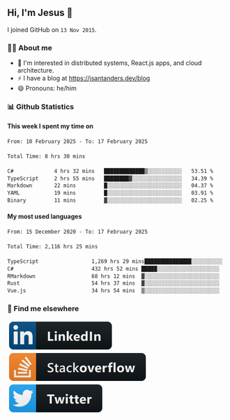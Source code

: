 ## Hi, I'm Jesus 👋

I joined GitHub on `13 Nov 2015`.

<!-- Talking about you -->

### 👨‍💻 About me

- 👦 I'm interested in distributed systems, React.js apps, and cloud architecture.
- ⚡️ I have a blog at <https://jsantanders.dev/blog>
- 😄 Pronouns: he/him

### 📊 Github Statistics

#### This week I spent my time on

<!--START_SECTION:weekly-->

```txt
From: 10 February 2025 - To: 17 February 2025

Total Time: 8 hrs 30 mins

C#             4 hrs 32 mins   █████████████▒░░░░░░░░░░░   53.51 %
TypeScript     2 hrs 55 mins   ████████▓░░░░░░░░░░░░░░░░   34.39 %
Markdown       22 mins         █░░░░░░░░░░░░░░░░░░░░░░░░   04.37 %
YAML           19 mins         █░░░░░░░░░░░░░░░░░░░░░░░░   03.91 %
Binary         11 mins         ▓░░░░░░░░░░░░░░░░░░░░░░░░   02.25 %
```

<!--END_SECTION:weekly-->

#### My most used languages

<!--START_SECTION:alltime-->

```txt
From: 15 December 2020 - To: 17 February 2025

Total Time: 2,116 hrs 25 mins

TypeScript                 1,269 hrs 29 mins███████████████░░░░░░░░░░   59.98 %
C#                         432 hrs 52 mins █████░░░░░░░░░░░░░░░░░░░░   20.45 %
RMarkdown                  68 hrs 12 mins  ▓░░░░░░░░░░░░░░░░░░░░░░░░   03.22 %
Rust                       54 hrs 37 mins  ▓░░░░░░░░░░░░░░░░░░░░░░░░   02.58 %
Vue.js                     34 hrs 54 mins  ▒░░░░░░░░░░░░░░░░░░░░░░░░   01.65 %
```

<!--END_SECTION:alltime-->

### 📢 Find me elsewhere

<p>
  <a target="_blank" href="https://linkedin.com/in/jsantanders">
    <img src="https://github.com/jsantanders/jsantanders/blob/master/img/linkedin.svg" alt="LinkedIn" style="vertical-align:top; margin:4px">
  </a>
  
  <a target="_blank" href="https://stackoverflow.com/users/7318331/jesus-santander">
    <img src="https://github.com/jsantanders/jsantanders/blob/master/img/stackoverflow.svg" alt="StackOverflow" style="vertical-align:top; margin:4px">
  </a>
  
  <a target="_blank" href="http://twitter.com/jsantanders">
    <img src="https://github.com/jsantanders/jsantanders/blob/master/img/twitter.svg" alt="Twitter" style="vertical-align:top; margin:4px">
  </a>
</p>
